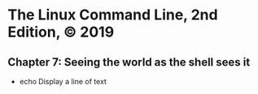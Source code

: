 # The Linux Command Line, 2nd Edition, © 2019

## Chapter 7: Seeing the world as the shell sees it

* echo Display a line of text

